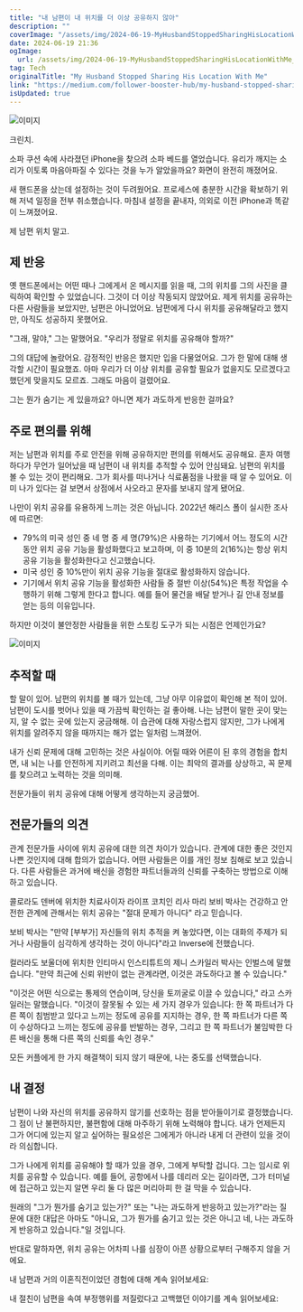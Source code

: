```yaml
---
title: "내 남편이 내 위치를 더 이상 공유하지 않아"
description: ""
coverImage: "/assets/img/2024-06-19-MyHusbandStoppedSharingHisLocationWithMe_0.png"
date: 2024-06-19 21:36
ogImage: 
  url: /assets/img/2024-06-19-MyHusbandStoppedSharingHisLocationWithMe_0.png
tag: Tech
originalTitle: "My Husband Stopped Sharing His Location With Me"
link: "https://medium.com/follower-booster-hub/my-husband-stopped-sharing-his-location-with-me-dba0d899b004"
isUpdated: true
---
```






![이미지](/assets/img/2024-06-19-MyHusbandStoppedSharingHisLocationWithMe_0.png)

크린치.

소파 쿠션 속에 사라졌던 iPhone을 찾으려 소파 베드를 열었습니다. 유리가 깨지는 소리가 이토록 마음아파질 수 있다는 것을 누가 알았을까요? 화면이 완전히 깨졌어요.

새 핸드폰을 샀는데 설정하는 것이 두려웠어요. 프로세스에 충분한 시간을 확보하기 위해 저녁 일정을 전부 취소했습니다. 마침내 설정을 끝내자, 의외로 이전 iPhone과 똑같이 느껴졌어요.

<div class="content-ad"></div>

제 남편 위치 말고.

## 제 반응

옛 핸드폰에서는 어떤 때나 그에게서 온 메시지를 읽을 때, 그의 위치를 그의 사진을 클릭하여 확인할 수 있었습니다. 그것이 더 이상 작동되지 않았어요. 제게 위치를 공유하는 다른 사람들을 보았지만, 남편은 아니었어요. 남편에게 다시 위치를 공유해달라고 했지만, 아직도 성공하지 못했어요.

"그래, 말야," 그는 말했어요. "우리가 정말로 위치를 공유해야 할까?"

<div class="content-ad"></div>

그의 대답에 놀랐어요. 감정적인 반응은 했지만 입을 다물었어요. 그가 한 말에 대해 생각할 시간이 필요했죠. 아마 우리가 더 이상 위치를 공유할 필요가 없을지도 모르겠다고 했던게 맞을지도 모르죠. 그래도 마음이 걸렸어요.

그는 뭔가 숨기는 게 있을까요? 아니면 제가 과도하게 반응한 걸까요?

## 주로 편의를 위해

저는 남편과 위치를 주로 안전을 위해 공유하지만 편의를 위해서도 공유해요. 혼자 여행하다가 무언가 일어났을 때 남편이 내 위치를 추적할 수 있어 안심돼요. 남편의 위치를 볼 수 있는 것이 편리해요. 그가 회사를 떠나거나 식료품점을 나왔을 때 알 수 있어요. 이미 나가 있다는 걸 보면서 상점에서 사오라고 문자를 보내지 않게 됐어요.

<div class="content-ad"></div>

나만이 위치 공유를 유용하게 느끼는 것은 아닙니다. 2022년 해리스 폴이 실시한 조사에 따르면:

- 79%의 미국 성인 중 네 명 중 세 명(79%)은 사용하는 기기에서 어느 정도의 시간 동안 위치 공유 기능을 활성화했다고 보고하며, 이 중 10분의 2(16%)는 항상 위치 공유 기능을 활성화한다고 신고했습니다.
- 미국 성인 중 10%만이 위치 공유 기능을 절대로 활성화하지 않습니다.
- 기기에서 위치 공유 기능을 활성화한 사람들 중 절반 이상(54%)은 특정 작업을 수행하기 위해 그렇게 한다고 합니다. 예를 들어 물건을 배달 받거나 길 안내 정보를 얻는 등의 이유입니다.

하지만 이것이 불안정한 사람들을 위한 스토킹 도구가 되는 시점은 언제인가요?

![이미지](/assets/img/2024-06-19-MyHusbandStoppedSharingHisLocationWithMe_1.png)

<div class="content-ad"></div>

## 추적할 때

할 말이 있어. 남편의 위치를 볼 때가 있는데, 그냥 아무 이유없이 확인해 본 적이 있어. 남편이 도시를 벗어나 있을 때 가끔씩 확인하는 걸 좋아해. 나는 남편이 말한 곳이 맞는지, 알 수 없는 곳에 있는지 궁금해해. 이 습관에 대해 자랑스럽지 않지만, 그가 나에게 위치를 알려주지 않을 때까지는 해가 없는 일처럼 느껴졌어.

내가 신뢰 문제에 대해 고민하는 것은 사실이야. 어릴 때와 어른이 된 후의 경험을 합치면, 내 뇌는 나를 안전하게 지키려고 최선을 다해. 이는 최악의 결과를 상상하고, 꼭 문제를 찾으려고 노력하는 것을 의미해.

전문가들이 위치 공유에 대해 어떻게 생각하는지 궁금했어.

<div class="content-ad"></div>

## 전문가들의 의견

관계 전문가들 사이에 위치 공유에 대한 의견 차이가 있습니다. 관계에 대한 좋은 것인지 나쁜 것인지에 대해 합의가 없습니다. 어떤 사람들은 이를 개인 정보 침해로 보고 있습니다. 다른 사람들은 과거에 배신을 경험한 파트너들과의 신뢰를 구축하는 방법으로 이해하고 있습니다.

콜로라도 덴버에 위치한 치료사이자 라이프 코치인 리사 마리 보비 박사는 건강하고 안전한 관계에 관해서는 위치 공유는 "절대 문제가 아니다" 라고 믿습니다.

보비 박사는 "만약 [부부가] 자신들의 위치 추적을 켜 놓았다면, 이는 대화의 주제가 되거나 사람들이 심각하게 생각하는 것이 아니다"라고 Inverse에 전했습니다.

<div class="content-ad"></div>

컬러라도 보울더에 위치한 인티마시 인스티튜트의 제니 스카일러 박사는 인벌스에 말했습니다. "만약 최근에 신뢰 위반이 없는 관계라면, 이것은 과도하다고 볼 수 있습니다."

"이것은 어떤 식으로는 통제의 연습이며, 당신을 토끼굴로 이끌 수 있습니다," 라고 스카일러는 말했습니다. "이것이 잘못될 수 있는 세 가지 경우가 있습니다: 한 쪽 파트너가 다른 쪽이 침범받고 있다고 느끼는 정도에 공유를 지지하는 경우, 한 쪽 파트너가 다른 쪽이 수상하다고 느끼는 정도에 공유를 반발하는 경우, 그리고 한 쪽 파트너가 불임박한 다른 배신을 통해 다른 쪽의 신뢰를 속인 경우."

모든 커플에게 한 가지 해결책이 되지 않기 때문에, 나는 중도를 선택했습니다.

<div class="content-ad"></div>

## 내 결정

남편이 나와 자신의 위치를 공유하지 않기를 선호하는 점을 받아들이기로 결정했습니다. 그 점이 난 불편하지만, 불편함에 대해 마주하기 위해 노력해야 합니다. 내가 언제든지 그가 어디에 있는지 알고 싶어하는 필요성은 그에게가 아니라 내게 더 관련이 있을 것이라 의심합니다.

그가 나에게 위치를 공유해야 할 때가 있을 경우, 그에게 부탁할 겁니다. 그는 임시로 위치를 공유할 수 있습니다. 예를 들어, 공항에서 나를 데리러 오는 길이라면, 그가 터미널에 접근하고 있는지 알면 우리 둘 다 많은 머리아피 한 걸 막을 수 있습니다.

원래의 "그가 뭔가를 숨기고 있는가?" 또는 "나는 과도하게 반응하고 있는가?"라는 질문에 대한 대답은 아마도 "아니요, 그가 뭔가를 숨기고 있는 것은 아니고 네, 나는 과도하게 반응하고 있습니다."일 것입니다.

<div class="content-ad"></div>

반대로 말하자면, 위치 공유는 어차피 나를 심장이 아픈 상황으로부터 구해주지 않을 거에요. 

내 남편과 거의 이혼직전이었던 경험에 대해 계속 읽어보세요:

내 절친이 남편을 속여 부정행위를 저질렀다고 고백했던 이야기를 계속 읽어보세요: